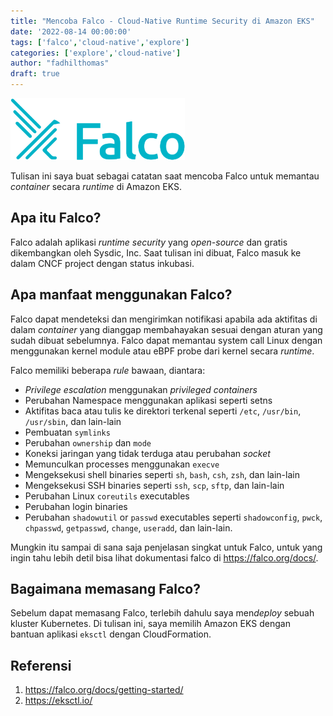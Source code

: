 ```yaml
---
title: "Mencoba Falco - Cloud-Native Runtime Security di Amazon EKS"
date: '2022-08-14 00:00:00'
tags: ['falco','cloud-native','explore']
categories: ['explore','cloud-native']
author: "fadhilthomas"
draft: true
---
```


![alt text](/falco01/falco-logo.webp)

Tulisan ini saya buat sebagai catatan saat mencoba Falco untuk memantau *container* secara *runtime* di Amazon EKS. 

## Apa itu Falco?
Falco adalah aplikasi *runtime security* yang *open-source* dan gratis dikembangkan oleh Sysdic, Inc. Saat tulisan ini dibuat, Falco masuk ke dalam CNCF project dengan status inkubasi.

## Apa manfaat menggunakan Falco?

Falco dapat mendeteksi dan mengirimkan notifikasi apabila ada aktifitas di dalam *container* yang dianggap membahayakan sesuai dengan aturan yang sudah dibuat sebelumnya. Falco dapat memantau system call Linux dengan menggunakan kernel module atau eBPF probe dari kernel secara *runtime*.

Falco memiliki beberapa *rule* bawaan, diantara:
* *Privilege escalation* menggunakan *privileged containers*
* Perubahan Namespace menggunakan aplikasi seperti setns
* Aktifitas baca atau tulis ke direktori terkenal seperti `/etc`, `/usr/bin`, `/usr/sbin`, dan lain-lain
* Pembuatan `symlinks`
* Perubahan `ownership` dan `mode`
* Koneksi jaringan yang tidak terduga atau perubahan *socket*
* Memunculkan processes menggunakan `execve`
* Mengeksekusi shell binaries seperti `sh`, `bash`, `csh`, `zsh`, dan lain-lain
* Mengeksekusi SSH binaries seperti `ssh`, `scp`, `sftp`, dan lain-lain
* Perubahan Linux `coreutils` executables
* Perubahan login binaries
* Perubahan `shadowutil` or `passwd` executables seperti `shadowconfig`, `pwck`, `chpasswd`, `getpasswd`, `change`, `useradd`, dan lain-lain.

Mungkin itu sampai di sana saja penjelasan singkat untuk Falco, untuk yang ingin tahu lebih detil bisa lihat dokumentasi falco di https://falco.org/docs/.

## Bagaimana memasang Falco?

Sebelum dapat memasang Falco, terlebih dahulu saya men*deploy* sebuah kluster Kubernetes. Di tulisan ini, saya memilih Amazon EKS dengan bantuan aplikasi `eksctl` dengan CloudFormation. 


## Referensi
1. https://falco.org/docs/getting-started/
2. https://eksctl.io/